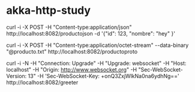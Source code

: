 # akka-http-study


curl -i -X POST -H "Content-type:application/json" http://localhost:8082/productojson -d '{"id": 123, "nombre": "hey" }'

curl -i -X POST -H "Content-type:application/octet-stream" --data-binary "@producto.txt" http://localhost:8082/productoproto

curl -i -N -H "Connection: Upgrade" -H "Upgrade: websocket" -H "Host: localhost" -H "Origin: http://www.websocket.org" -H "Sec-WebSocket-Version: 13" -H 'Sec-WebSocket-Key: +onQ3ZxjWlkNa0na6ydhNg==' http://localhost:8082/greeter